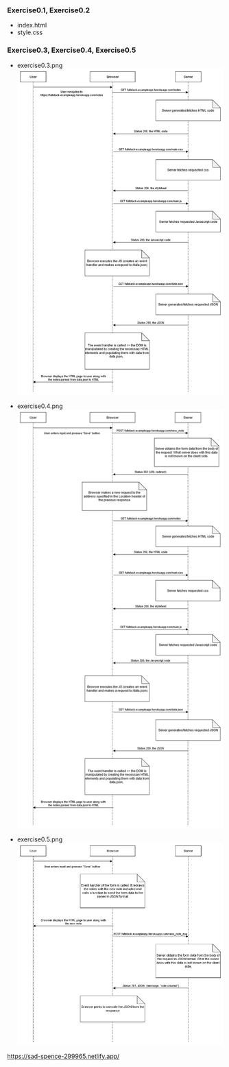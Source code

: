 ### Exercise0.1, Exercise0.2
- index.html
- style.css

### Exercise0.3, Exercise0.4, Exercise0.5
- exercise0.3.png<br/>
![exercise0.3](/exercise0/exercise0.3.png?raw=true)

- exercise0.4.png<br/>
![exercise0.4](/exercise0/exercise0.4.png?raw=true)

- exercise0.5.png<br/>
![exercise0.5](/exercise0/exercise0.5.png?raw=true)


https://sad-spence-299965.netlify.app/
